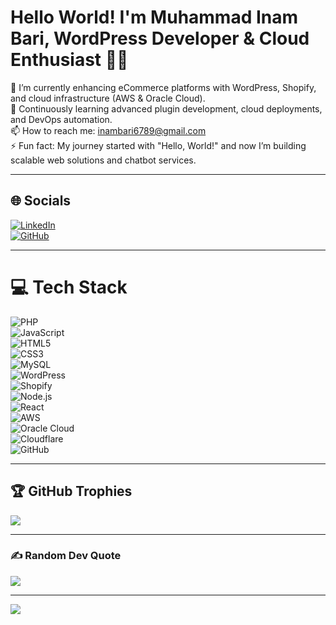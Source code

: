 # Hello World! I'm Muhammad Inam Bari, WordPress Developer & Cloud Enthusiast 👋🏼

🔭 I’m currently enhancing eCommerce platforms with WordPress, Shopify, and cloud infrastructure (AWS & Oracle Cloud).  
🌱 Continuously learning advanced plugin development, cloud deployments, and DevOps automation.  
📫 How to reach me: inambari6789@gmail.com  
⚡ Fun fact: My journey started with "Hello, World!" and now I’m building scalable web solutions and chatbot services.

---

## 🌐 Socials  
[![LinkedIn](https://img.shields.io/badge/LinkedIn-%230077B5.svg?logo=linkedin&logoColor=white)](https://linkedin.com/in/muhammad-inam-bari-371a35210)  
[![GitHub](https://img.shields.io/badge/GitHub-%23121011.svg?logo=github&logoColor=white)](https://github.com/mibrana)

---

# 💻 Tech Stack  
![PHP](https://img.shields.io/badge/PHP-%234F5B93.svg?style=for-the-badge&logo=php&logoColor=white)  
![JavaScript](https://img.shields.io/badge/JavaScript-%23323330.svg?style=for-the-badge&logo=javascript&logoColor=%23F7DF1E)  
![HTML5](https://img.shields.io/badge/HTML5-%23E34F26.svg?style=for-the-badge&logo=html5&logoColor=white)  
![CSS3](https://img.shields.io/badge/CSS3-%231572B6.svg?style=for-the-badge&logo=css3&logoColor=white)  
![MySQL](https://img.shields.io/badge/MySQL-%234479A1.svg?style=for-the-badge&logo=mysql&logoColor=white)  
![WordPress](https://img.shields.io/badge/WordPress-%23117AC9.svg?style=for-the-badge&logo=wordpress&logoColor=white)  
![Shopify](https://img.shields.io/badge/Shopify-%2396bf48.svg?style=for-the-badge&logo=shopify&logoColor=white)  
![Node.js](https://img.shields.io/badge/Node.js-%23339933.svg?style=for-the-badge&logo=node.js&logoColor=white)  
![React](https://img.shields.io/badge/React-%2320232a.svg?style=for-the-badge&logo=react&logoColor=%2361DAFB)  
![AWS](https://img.shields.io/badge/AWS-%23FF9900.svg?style=for-the-badge&logo=amazonaws&logoColor=white)  
![Oracle Cloud](https://img.shields.io/badge/Oracle_Cloud-%23000000.svg?style=for-the-badge&logo=oracle&logoColor=white)  
![Cloudflare](https://img.shields.io/badge/Cloudflare-F38020.svg?style=for-the-badge&logo=cloudflare&logoColor=white)  
![GitHub](https://img.shields.io/badge/GitHub-%23121011.svg?style=for-the-badge&logo=github&logoColor=white)  

---

## 🏆 GitHub Trophies  
![](https://github-profile-trophy.vercel.app/?username=mibrana&theme=radical&no-frame=false&no-bg=true&margin-w=4)  

---

### ✍️ Random Dev Quote  
![](https://quotes-github-readme.vercel.app/api?type=horizontal&theme=radical)  

---

[![](https://visitcount.itsvg.in/api?id=mibrana&icon=0&color=0)](https://visitcount.itsvg.in)

<!-- Proudly created with GPRM ( https://gprm.itsvg.in ) -->
